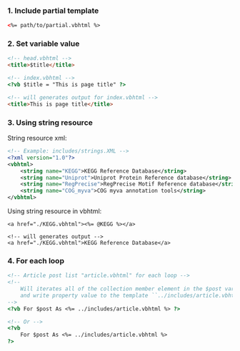 ﻿### 1. Include partial template

```html
<%= path/to/partial.vbhtml %>
```

### 2. Set variable value

```html
<!-- head.vbhtml -->
<title>$title</title> 

<!-- index.vbhtml -->
<?vb $title = "This is page title" ?>

<!-- will generates output for index.vbhtml -->
<title>This is page title</title> 
```

### 3. Using string resource

String resource xml:

```xml
<!-- Example: includes/strings.XML -->
<?xml version="1.0"?>
<vbhtml>
	<string name="KEGG">KEGG Reference Database</string>
	<string name="Uniprot">Uniprot Protein Reference database</string>
	<string name="RegPrecise">RegPrecise Motif Reference database</string>
	<string name="COG_myva">COG myva annotation tools</string>
</vbhtml>
```

Using string resource in vbhtml:

```
<a href="./KEGG.vbhtml"><%= @KEGG %></a>

<!-- will generates output -->
<a href="./KEGG.vbhtml">KEGG Reference Database</a>
```

### 4. For each loop

```html
<!-- Article post list "article.vbhtml" for each loop -->
<!--
    Will iterates all of the collection member element in the $post variable 
	and write property value to the template ``../includes/article.vbhtml``
-->
<?vb For $post As <%= ../includes/article.vbhtml %> ?>

<!-- Or --> 
<?vb 
	For $post As <%= ../includes/article.vbhtml %> 
?>
```